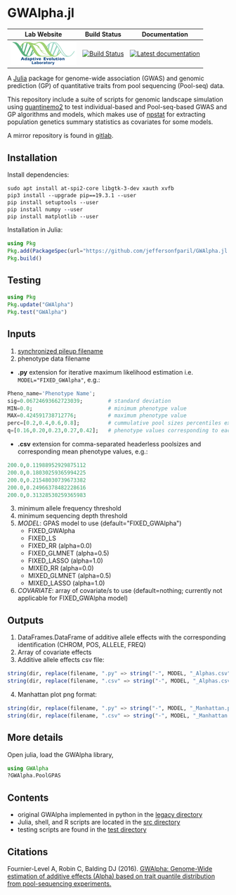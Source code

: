 # GWAlpha.jl

|                                                          **Lab Website**                                                          |                                                            **Build Status**                                                             |                                                                             **Documentation**                                                                             |
|:---------------------------------------------------------------------------------------------------------------------------------:|:---------------------------------------------------------------------------------------------------------------------------------------:|:-------------------------------------------------------------------------------------------------------------------------------------------------------------------------:|
| <a href="https://adaptive-evolution.biosciences.unimelb.edu.au/"><img src="misc/Adaptive Evolution Logo mod.png" width="150"></a> | [![Build Status](https://travis-ci.com/jeffersonfparil/GWAlpha.jl.svg?branch=master)](https://travis-ci.com/jeffersonfparil/GWAlpha.jl) | <a href="https://github.com/jeffersonfparil/GWAlpha.jl/wiki" target="_blank"><img src="https://img.shields.io/badge/docs-latest-blue.svg" alt="Latest documentation"></a> |

<!--- [![CircleCI](https://circleci.com/gh/jeffersonfparil/GWAlpha.svg?style=shield)](https://circleci.com/gh/jeffersonfparil/GWAlpha) --->

A [Julia](https://julialang.org/downloads/) package for genome-wide association (GWAS) and genomic prediction (GP) of quantitative traits from pool sequencing (Pool-seq) data.

This repository include a suite of scripts for genomic landscape simulation using [quantinemo2](https://github.com/jgx65/quantinemo) to test individual-based and Pool-seq-based GWAS and GP algorithms and models, which makes use of [npstat](https://github.com/lucaferretti/npstat) for extracting population genetics summary statistics as covariates for some models.

A mirror repository is found in [gitlab](https://gitlab.com/jeffersonfparil/genomic_prediction).

## Installation
Install dependencies:
```shell
sudo apt install at-spi2-core libgtk-3-dev xauth xvfb
pip3 install --upgrade pip==19.3.1 --user
pip install setuptools --user
pip install numpy --user
pip install matplotlib --user
```
Installation in Julia:
```julia
using Pkg
Pkg.add(PackageSpec(url="https://github.com/jeffersonfparil/GWAlpha.jl.git", rev="master"))
Pkg.build()
```

## Testing
```julia
using Pkg
Pkg.update("GWAlpha")
Pkg.test("GWAlpha")
```

## Inputs

1. [synchronized pileup filename](https://sourceforge.net/p/popoolation2/wiki/Manual/)
2. phenotype data filename
- **.py** extension for iterative maximum likelihood estimation i.e. `MODEL="FIXED_GWAlpha"`, e.g.:
```julia
Pheno_name='Phenotype Name';
sig=0.06724693662723039;		# standard deviation
MIN=0.0;						# minimum phenotype value
MAX=0.424591738712776;			# maximum phenotype value
perc=[0.2,0.4,0.6,0.8];			# cummulative pool sizes percentiles excluding the last pool
q=[0.16,0.20,0.23,0.27,0.42];	# phenotype values corresponding to each percentile
```
- **.csv** extension for comma-separated headerless poolsizes and corresponding mean phenotype values, e.g.:
```julia
200.0,0.11988952929875112
200.0,0.18030259365994225
200.0,0.21548030739673382
200.0,0.24966378482228616
200.0,0.31328530259365983
```
3. minimum allele frequency threshold
4. minimum sequencing depth threshold
5. *MODEL*: GPAS model to use (default="FIXED_GWAlpha")
	- FIXED_GWAlpha
	- FIXED_LS
	- FIXED_RR (alpha=0.0)
	- FIXED_GLMNET (alpha=0.5)
	- FIXED_LASSO (alpha=1.0)
	- MIXED_RR (alpha=0.0)
	- MIXED_GLMNET (alpha=0.5)
	- MIXED_LASSO (alpha=1.0)
6. *COVARIATE*: array of covariate/s to use (default=nothing; currently not applicable for FIXED_GWAlpha model)

## Outputs

1. DataFrames.DataFrame of additive allele effects with the corresponding identification (CHROM, POS, ALLELE, FREQ)
2. Array of covariate effects
3. Additive allele effects csv file:
```julia
string(dir, replace(filename, ".py" => string("-", MODEL, "_Alphas.csv"))) ### or...
string(dir, replace(filename, ".csv" => string("-", MODEL, "_Alphas.csv")))
```
4. Manhattan plot png format:
```julia
string(dir, replace(filename, ".py" => string("-", MODEL, "_Manhattan.png"))) ### or...
string(dir, replace(filename, ".csv" => string("-", MODEL, "_Manhattan.png")))
```

## More details

Open julia, load the GWAlpha library,
```julia
using GWAlpha
?GWAlpha.PoolGPAS
```

## Contents

- original GWAlpha implemented in python in the [legacy directory](https://github.com/jeffersonfparil/GWAlpha.jl/tree/master/legacy)
- Julia, shell, and R scripts are located in the [src directory](https://github.com/jeffersonfparil/GWAlpha.jl/tree/master/src)
- testing scripts are found in the [test directory](https://github.com/jeffersonfparil/GWAlpha.jl/tree/master/test)

## Citations

Fournier-Level A, Robin C, Balding DJ (2016). [GWAlpha: Genome-Wide estimation of additive effects (Alpha) based on trait quantile distribution from pool-sequencing experiments.](https://doi.org/10.1093/bioinformatics/btw805)
